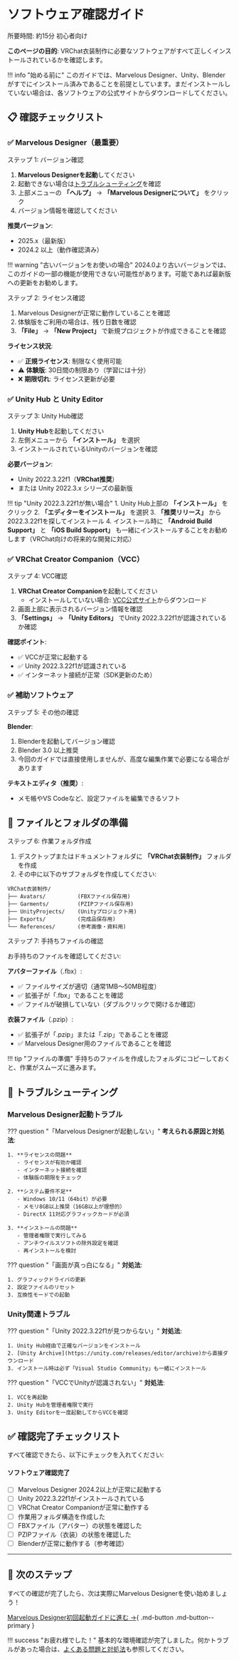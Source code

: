 # ソフトウェア確認ガイド

<span class="time-estimate">所要時間: 約15分</span> <span class="difficulty-beginner">初心者向け</span>

**このページの目的**: VRChat衣装制作に必要なソフトウェアがすべて正しくインストールされているかを確認します。

!!! info "始める前に"
    このガイドでは、Marvelous Designer、Unity、Blenderがすでにインストール済みであることを前提としています。まだインストールしていない場合は、各ソフトウェアの公式サイトからダウンロードしてください。

## 📋 確認チェックリスト

### ✅ Marvelous Designer（最重要）

<div class="step-container">
<div class="step-number">ステップ 1: バージョン確認</div>

1. **Marvelous Designerを起動**してください
2. 起動できない場合は[トラブルシューティング](#marvelous-designer起動トラブル)を確認
3. 上部メニューの **「ヘルプ」** → **「Marvelous Designerについて」** をクリック
4. バージョン情報を確認してください

**推奨バージョン**:

- <span class="software-version">2025.x</span>（最新版）
- <span class="software-version">2024.2</span> 以上（動作確認済み）

!!! warning "古いバージョンをお使いの場合"
    2024.0より古いバージョンでは、このガイドの一部の機能が使用できない可能性があります。可能であれば最新版への更新をお勧めします。
</div>

<div class="step-container">
<div class="step-number">ステップ 2: ライセンス確認</div>

1. Marvelous Designerが正常に動作していることを確認
2. 体験版をご利用の場合は、残り日数を確認
3. **「File」** → **「New Project」** で新規プロジェクトが作成できることを確認

**ライセンス状況**:
- ✅ **正規ライセンス**: 制限なく使用可能
- ⚠️ **体験版**: 30日間の制限あり（学習には十分）
- ❌ **期限切れ**: ライセンス更新が必要
</div>

### ✅ Unity Hub と Unity Editor

<div class="step-container">
<div class="step-number">ステップ 3: Unity Hub確認</div>

1. **Unity Hub**を起動してください
2. 左側メニューから **「インストール」** を選択
3. インストールされているUnityのバージョンを確認

**必要バージョン**:

- <span class="software-version">Unity 2022.3.22f1</span>（**VRChat推奨**）
- または <span class="software-version">Unity 2022.3.x</span> シリーズの最新版

!!! tip "Unity 2022.3.22f1が無い場合"
    1. Unity Hub上部の **「インストール」** をクリック
    2. **「エディターをインストール」** を選択
    3. **「推奨リリース」** から2022.3.22f1を探してインストール
    4. インストール時に **「Android Build Support」** と **「iOS Build Support」** も一緒にインストールすることをお勧めします（VRChat向けの将来的な開発に対応）
</div>

### ✅ VRChat Creator Companion（VCC）

<div class="step-container">
<div class="step-number">ステップ 4: VCC確認</div>

1. **VRChat Creator Companion**を起動してください
   - インストールしていない場合: [VCC公式サイト](https://vcc.docs.vrchat.com/)からダウンロード
2. 画面上部に表示されるバージョン情報を確認
3. **「Settings」** → **「Unity Editors」** でUnity 2022.3.22f1が認識されているか確認

**確認ポイント**:
- ✅ VCCが正常に起動する
- ✅ Unity 2022.3.22f1が認識されている
- ✅ インターネット接続が正常（SDK更新のため）
</div>

### ✅ 補助ソフトウェア

<div class="step-container">
<div class="step-number">ステップ 5: その他の確認</div>

**Blender**:
1. Blenderを起動してバージョン確認
2. <span class="software-version">Blender 3.0</span> 以上推奨
3. 今回のガイドでは直接使用しませんが、高度な編集作業で必要になる場合があります

**テキストエディタ（推奨）**:
- メモ帳やVS Codeなど、設定ファイルを編集できるソフト
</div>

## 📁 ファイルとフォルダの準備

<div class="step-container">
<div class="step-number">ステップ 6: 作業フォルダ作成</div>

1. デスクトップまたはドキュメントフォルダに **「VRChat衣装制作」** フォルダを作成
2. その中に以下のサブフォルダを作成してください:

```
VRChat衣装制作/
├── Avatars/          (FBXファイル保存用)
├── Garments/         (PZIPファイル保存用)
├── UnityProjects/    (Unityプロジェクト用)
├── Exports/          (完成品保存用)
└── References/       (参考画像・資料用)
```
</div>

<div class="step-container">
<div class="step-number">ステップ 7: 手持ちファイルの確認</div>

お手持ちのファイルを確認してください:

**アバターファイル**（.fbx）:
- ✅ ファイルサイズが適切（通常1MB〜50MB程度）
- ✅ 拡張子が「.fbx」であることを確認
- ✅ ファイルが破損していない（ダブルクリックで開けるか確認）

**衣装ファイル**（.pzip）:
- ✅ 拡張子が「.pzip」または「.zip」であることを確認
- ✅ Marvelous Designer用のファイルであることを確認

!!! tip "ファイルの準備"
    手持ちのファイルを作成したフォルダにコピーしておくと、作業がスムーズに進みます。
</div>

## 🔧 トラブルシューティング

### Marvelous Designer起動トラブル

??? question "「Marvelous Designerが起動しない」"
    **考えられる原因と対処法**:

    1. **ライセンスの問題**
       - ライセンスが有効か確認
       - インターネット接続を確認
       - 体験版の期限をチェック

    2. **システム要件不足**
       - Windows 10/11（64bit）が必要
       - メモリ8GB以上推奨（16GB以上が理想的）
       - DirectX 11対応グラフィックカードが必須

    3. **インストールの問題**
       - 管理者権限で実行してみる
       - アンチウイルスソフトの除外設定を確認
       - 再インストールを検討

??? question "「画面が真っ白になる」"
    **対処法**:

    1. グラフィックドライバの更新
    2. 設定ファイルのリセット
    3. 互換性モードでの起動

### Unity関連トラブル

??? question "「Unity 2022.3.22f1が見つからない」"
    **対処法**:

    1. Unity Hub経由で正確なバージョンをインストール
    2. [Unity Archive](https://unity.com/releases/editor/archive)から直接ダウンロード
    3. インストール時は必ず「Visual Studio Community」も一緒にインストール

??? question "「VCCでUnityが認識されない」"
    **対処法**:

    1. VCCを再起動
    2. Unity Hubを管理者権限で実行
    3. Unity Editorを一度起動してからVCCを確認

## ✅ 確認完了チェックリスト

すべて確認できたら、以下にチェックを入れてください:

<div class="progress-checklist">
<h4>ソフトウェア確認完了</h4>

- [ ] Marvelous Designer 2024.2以上が正常に起動する
- [ ] Unity 2022.3.22f1がインストールされている
- [ ] VRChat Creator Companionが正常に動作する
- [ ] 作業用フォルダ構造を作成した
- [ ] FBXファイル（アバター）の状態を確認した
- [ ] PZIPファイル（衣装）の状態を確認した
- [ ] Blenderが正常に動作する（参考確認）
</div>

---

## 🚀 次のステップ

すべての確認が完了したら、次は実際にMarvelous Designerを使い始めましょう！

[Marvelous Designer初回起動ガイドに進む →](md-first-launch.md){ .md-button .md-button--primary }

!!! success "お疲れ様でした！"
    基本的な環境確認が完了しました。何かトラブルがあった場合は、[よくある問題と対処法](../workflows/common-issues.md)も参照してください。
